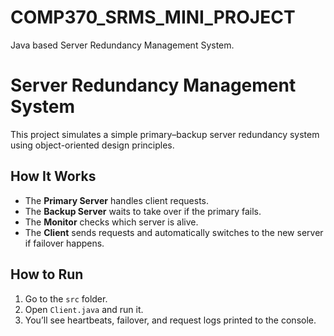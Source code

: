 # COMP370_SRMS_MINI_PROJECT
Java based Server Redundancy Management System.
# Server Redundancy Management System

This project simulates a simple primary–backup server redundancy system using object-oriented design principles.

## How It Works
- The **Primary Server** handles client requests.
- The **Backup Server** waits to take over if the primary fails.
- The **Monitor** checks which server is alive.
- The **Client** sends requests and automatically switches to the new server if failover happens.

## How to Run
1. Go to the `src` folder.
2. Open `Client.java` and run it.
3. You’ll see heartbeats, failover, and request logs printed to the console.
